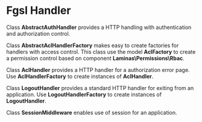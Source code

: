 # Fgsl Handler

Class **AbstractAuthHandler** provides a HTTP handling with authentication and authorization control.

Class **AbstractAclHandlerFactory** makes easy to create factories for handlers with access control. 
This class use the model **AclFactory** to create a permission control based on component **Laminas\Permissions\Rbac**.

Class **AclHandler** provides a HTTP handler for a authorization error page. Use  **AclHandlerFactory** to create instances of **AclHandler**.

Class **LogoutHandler** provides a standard HTTP handler for exiting from an application. Use **LogoutHandlerFactory** to create instances of **LogoutHandler**.

Class **SessionMiddleware** enables use of session for an application. 